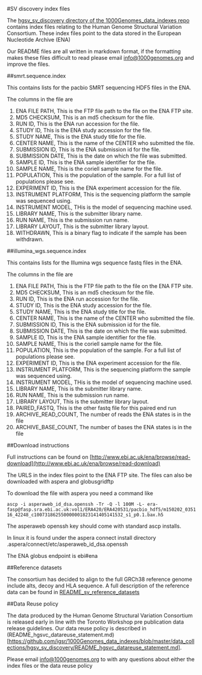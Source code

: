 #SV discovery index files

The [hgsv_sv_discovery directory of the 1000Genomes_data_indexes repo](https://github.com/igsr/1000Genomes_data_indexes/tree/master/data_collections/hgsv_sv_discovery) contains index files relating to the Human Genome Structural Variation Consortium. These index files point to the data stored in the European Nucleotide Archive (ENA)

Our README files are all written in markdown format, if the formatting makes these files difficult to read please email info@1000genomes.org and improve the files.

##smrt.sequence.index

This contains lists for the pacbio SMRT sequencing HDF5 files in the ENA. 

The columns in the file are 

1.  ENA FILE PATH, This is the FTP file path to the file on the ENA FTP site.
2.  MD5 CHECKSUM, This is an md5 checksum for the file.
3.  RUN ID, This is the ENA run accession for the file.
4.  STUDY ID, This is the ENA study accession for the file.
5.  STUDY NAME, This is the ENA study title for the file.
6.  CENTER NAME, This is the name of the CENTER who submitted the file.
7.  SUBMISSION ID, This is the ENA submission id for the file.
8.  SUBMISSION DATE, This is the date on which the file was submitted.
9.  SAMPLE ID, This is the ENA sample identifier for the file.
10. SAMPLE NAME, This is the coriell sample name for the file.
11. POPULATION, This is the population of the sample. For a full list of populations please see.
12. EXPERIMENT ID, This is the ENA experiment accession for the file.
13. INSTRUMENT PLATFORM, This is the sequencing platform the sample was sequenced using.
14. INSTRUMENT MODEL, THis is the model of sequencing machine used.
15. LIBRARY NAME, This is the submitter library name.
16. RUN NAME, This is the submission run name.
17. LIBRARY LAYOUT, This is the submitter library layout.
18. WITHDRAWN, This is a binary flag to indicate if the sample has been withdrawn.

##illumina_wgs.sequence.index

This contains lists for the Illumina wgs sequence fastq files in the ENA. 

The columns in the file are

1.  ENA FILE PATH, This is the FTP file path to the file on the ENA FTP site.
2.  MD5 CHECKSUM, This is an md5 checksum for the file.
3.  RUN ID, This is the ENA run accession for the file.
4.  STUDY ID, This is the ENA study accession for the file.
5.  STUDY NAME, This is the ENA study title for the file.
6.  CENTER NAME, This is the name of the CENTER who submitted the file.
7.  SUBMISSION ID, This is the ENA submission id for the file.
8.  SUBMISSION DATE, This is the date on which the file was submitted.
9.  SAMPLE ID, This is the ENA sample identifier for the file.
10. SAMPLE NAME, This is the coriell sample name for the file.
11. POPULATION, This is the population of the sample. For a full list of populations please see.
12. EXPERIMENT ID, This is the ENA experiment accession for the file.
13. INSTRUMENT PLATFORM, This is the sequencing platform the sample was sequenced using.
14. INSTRUMENT MODEL, THis is the model of sequencing machine used.
15. LIBRARY NAME, This is the submitter library name.
16. RUN NAME, This is the submission run name.
17. LIBRARY LAYOUT, This is the submitter library layout.
18. PAIRED_FASTQ, This is the other fastq file for this paired end run
19. ARCHIVE_READ_COUNT, The number of reads the ENA states is in the file
20. ARCHIVE_BASE_COUNT, The number of bases the ENA states is in the file

 
##Download instructions

Full instructions can be found on [http://www.ebi.ac.uk/ena/browse/read-download](http://www.ebi.ac.uk/ena/browse/read-download)

The URLS in the index files point to the ENA FTP site. The files can also be downloaded with aspera and globusgridftp

To download the file with aspera you need a command like

`ascp -i asperaweb_id_dsa.openssh -Tr -Q -l 100M -L- era-fasp@fasp.sra.ebi.ac.uk:vol1/ERA420/ERA420531/pacbio_hdf5/m150202_035116_42248_c100731862550000001823141405141532_s1_p0.1.bax.h5`

The asperaweb openssh key should come with standard ascp installs. 

In linux it is found under the aspera connect install directory .aspera/connect/etc/asperaweb_id_dsa.openssh 

The ENA globus endpoint is ebi#ena

##Reference datasets

The consortium has decided to align to the full GRCh38 reference genome include alts, decoy and HLA sequence. A full description of the reference data can be found in [README_sv_reference_datasets](https://github.com/igsr/1000Genomes_data_indexes/blob/master/sv_discovery_indexes/README_sv_reference_datasets.md)

##Data Reuse policy

The data produced by the Human Genome Structural Variation Consortium is released early in line with the Toronto Workshop pre publication data release guidelines. Our data reuse policy is described in (README_hgsvc_datareuse_statement.md)[https://github.com/igsr/1000Genomes_data_indexes/blob/master/data_collections/hgsv_sv_discovery/README_hgsvc_datareuse_statement.md].

Please email info@1000genomes.org to with any questions about either the index files or the data reuse policy
